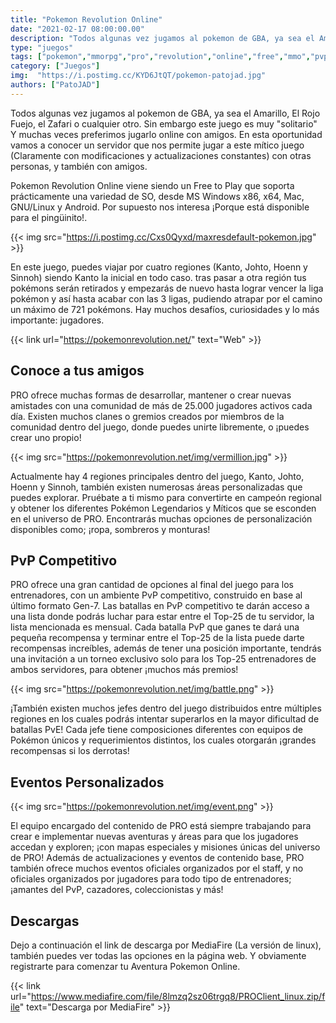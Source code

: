 ```yaml
---
title: "Pokemon Revolution Online"
date: "2021-02-17 08:00:00.00"
description: "Todos algunas vez jugamos al pokemon de GBA, ya sea el Amarillo, El Rojo Fuejo, el Zafari o cualquier otro."
type: "juegos"
tags: ["pokemon","mmorpg","pro","revolution","online","free","mmo","pvp","pve"]
category: ["Juegos"]
img:  "https://i.postimg.cc/KYD6JtQT/pokemon-patojad.jpg"
authors: ["PatoJAD"]
---
```


Todos algunas vez jugamos al pokemon de GBA, ya sea el Amarillo, El Rojo Fuejo, el Zafari o cualquier otro. Sin embargo este juego es muy "solitario" Y muchas veces preferimos jugarlo online con amigos. En esta oportunidad vamos a conocer un servidor que nos permite jugar a este mítico juego (Claramente con modificaciones y actualizaciones constantes) con otras personas, y también con amigos.

Pokemon Revolution Online viene siendo un Free to Play que soporta prácticamente una variedad de SO, desde MS Windows x86, x64, Mac, GNU/Linux y Android. Por supuesto nos interesa ¡Porque está disponible para el pingüinito!.

{{< img src="https://i.postimg.cc/Cxs0Qyxd/maxresdefault-pokemon.jpg" >}}

En este juego, puedes viajar por cuatro regiones (Kanto, Johto, Hoenn y Sinnoh) siendo Kanto la inicial en todo caso. tras pasar a otra región tus pokémons serán retirados y empezarás de nuevo hasta lograr vencer la liga pokémon y así hasta acabar con las 3 ligas, pudiendo atrapar por el camino un máximo de 721 pokémons. Hay muchos desafíos, curiosidades y lo más importante: jugadores.


{{< link url="https://pokemonrevolution.net/" text="Web" >}}

## Conoce a tus amigos

PRO ofrece muchas formas de desarrollar, mantener o crear nuevas amistades con una comunidad de más de 25.000 jugadores activos cada día. Existen muchos clanes o gremios creados por miembros de la comunidad dentro del juego, donde puedes unirte libremente, o ¡puedes crear uno propio!

{{< img src="https://pokemonrevolution.net/img/vermillion.jpg" >}}

Actualmente hay 4 regiones principales dentro del juego, Kanto, Johto, Hoenn y Sinnoh, también existen numerosas áreas personalizadas que puedes explorar. Pruébate a ti mismo para convertirte en campeón regional y obtener los diferentes Pokémon Legendarios y Míticos que se esconden en el universo de PRO. Encontrarás muchas opciones de personalización disponibles como; ¡ropa, sombreros y monturas!

## PvP Competitivo

PRO ofrece una gran cantidad de opciones al final del juego para los entrenadores, con un ambiente PvP competitivo, construido en base al último formato Gen-7. Las batallas en PvP competitivo te darán acceso a una lista donde podrás luchar para estar entre el Top-25 de tu servidor, la lista mencionada es mensual. Cada batalla PvP que ganes te dará una pequeña recompensa y terminar entre el Top-25 de la lista puede darte recompensas increíbles, además de tener una posición importante, tendrás una invitación a un torneo exclusivo solo para los Top-25 entrenadores de ambos servidores, para obtener ¡muchos más premios!

{{< img src="https://pokemonrevolution.net/img/battle.png" >}}

¡También existen muchos jefes dentro del juego distribuidos entre múltiples regiones en los cuales podrás intentar superarlos en la mayor dificultad de batallas PvE! Cada jefe tiene composiciones diferentes con equipos de Pokémon únicos y requerimientos distintos, los cuales otorgarán ¡grandes recompensas si los derrotas!

## Eventos Personalizados

{{< img src="https://pokemonrevolution.net/img/event.png" >}}

El equipo encargado del contenido de PRO está siempre trabajando para crear e implementar nuevas aventuras y áreas para que los jugadores accedan y exploren; ¡con mapas especiales y misiones únicas del universo de PRO! Además de actualizaciones y eventos de contenido base, PRO también ofrece muchos eventos oficiales organizados por el staff, y no oficiales organizados por jugadores para todo tipo de entrenadores; ¡amantes del PvP, cazadores, coleccionistas y más!

## Descargas

Dejo a continuación el link de descarga por MediaFire (La versión de linux), también puedes ver todas las opciones en la página web. Y obviamente registrarte para comenzar tu Aventura Pokemon Online.


{{< link url="https://www.mediafire.com/file/8lmzq2sz06trgq8/PROClient_linux.zip/file" text="Descarga por MediaFire" >}}
